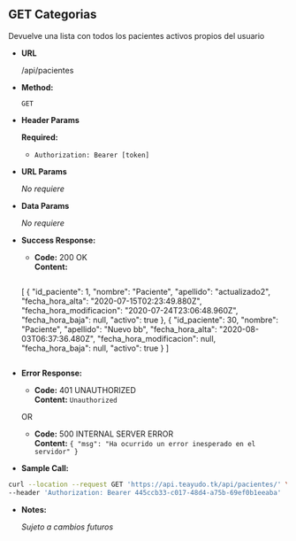**GET Categorias**
----
  Devuelve una lista con todos los pacientes activos propios del usuario
* **URL**

  /api/pacientes

* **Method:**

  `GET`

*  **Header Params**

    **Required:**
   * `Authorization: Bearer [token]`

*  **URL Params**

   _No requiere_ 

* **Data Params**

   _No requiere_ 

* **Success Response:**

  * **Code:** 200 OK <br />
    **Content:**
    ```json
   [
    {
        "id_paciente": 1,
        "nombre": "Paciente",
        "apellido": "actualizado2",
        "fecha_hora_alta": "2020-07-15T02:23:49.880Z",
        "fecha_hora_modificacion": "2020-07-24T23:06:48.960Z",
        "fecha_hora_baja": null,
        "activo": true
    },
    {
        "id_paciente": 30,
        "nombre": "Paciente",
        "apellido": "Nuevo bb",
        "fecha_hora_alta": "2020-08-03T06:37:36.480Z",
        "fecha_hora_modificacion": null,
        "fecha_hora_baja": null,
        "activo": true
    }
]
    ```
 
* **Error Response:**

  * **Code:** 401 UNAUTHORIZED <br />
    **Content:** `Unauthorized`

  OR

  * **Code:** 500 INTERNAL SERVER ERROR <br />
    **Content:** `{ "msg": "Ha ocurrido un error inesperado en el servidor" }`

* **Sample Call:**

```bash
curl --location --request GET 'https://api.teayudo.tk/api/pacientes/' \
--header 'Authorization: Bearer 445ccb33-c017-48d4-a75b-69ef0b1eeaba'
```

* **Notes:**

  _Sujeto a cambios futuros_
